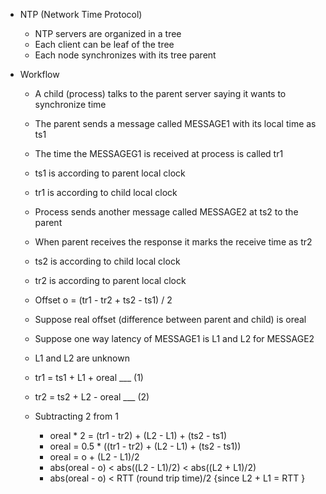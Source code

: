 - NTP (Network Time Protocol)
    - NTP servers are organized in a tree
    - Each client can be leaf of the tree
    - Each node synchronizes with its tree parent
    
- Workflow
    - A child (process) talks to the parent server saying it wants to synchronize time
    - The parent sends a message called MESSAGE1 with its local time as ts1
    - The time the MESSAGEG1 is received at process is called tr1
    - ts1 is according to parent local clock
    - tr1 is according to child local clock
      
    - Process sends another message called MESSAGE2 at ts2 to the parent
    - When parent receives the response it marks the receive time as tr2
    - ts2 is according to child local clock
    - tr2 is according to parent local clock
    
    - Offset o = (tr1 - tr2 + ts2 - ts1) / 2
    - Suppose real offset (difference between parent and child) is oreal
    - Suppose one way latency of MESSAGE1 is L1 and L2 for MESSAGE2
    - L1 and L2 are unknown
    - tr1 = ts1 + L1 + oreal ___ (1)
    - tr2 = ts2 + L2 - oreal ___ (2)
    
    - Subtracting 2 from 1
        - oreal * 2 = (tr1 - tr2) + (L2 - L1) + (ts2 - ts1)
        - oreal = 0.5 * ((tr1 - tr2) + (L2 - L1) + (ts2 - ts1))
        - oreal = o + (L2 - L1)/2
        - abs(oreal - o) < abs((L2 - L1)/2) < abs((L2 + L1)/2)
        - abs(oreal - o) < RTT (round trip time)/2 {since L2 + L1 = RTT }
    